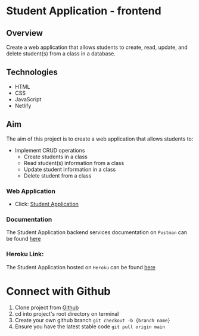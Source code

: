 # Student  Application - frontend

## Overview
Create a web application that allows students to create, read, update, and delete student(s) from a class in a database.

## Technologies
- HTML
- CSS
- JavaScript
- Netlify

## Aim
The aim of this project is to create a web application that allows students to:
- Implement CRUD operations
    - Create students in a class
    - Read student(s) information from a class
    - Update student information in a class
    - Delete student from a class

### Web Application
- Click: [Student Application](https://moringa-student-app.netlify.app)

### Documentation
The Student Application backend services documentation on `Postman` can be found [here](https://documenter.getpostman.com/view/15642679/UyrAFHTr)

### Heroku Link:
The Student Application hosted on `Heroku` can be found [here](https://moringa-student-app.herokuapp.com)

# Connect with Github
1. Clone project from [Github](https://github.com/ijoe7/studentApp-frontend.git)
2. cd into project's root directory on terminal
3. Create your own github branch `git checkout -b {branch name}`
4. Ensure you have the latest stable code `git pull origin main`
